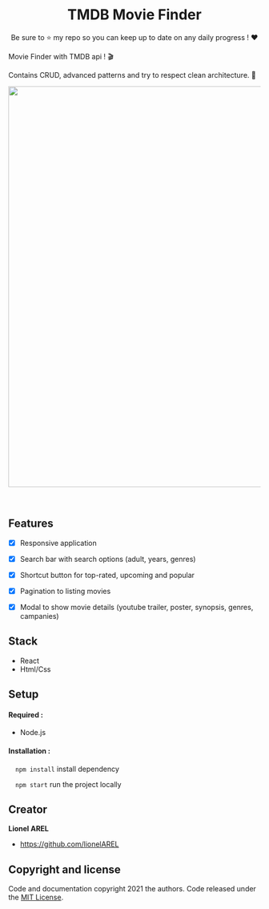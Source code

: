 <h1 align="center">TMDB Movie Finder</h1>
<p align="center">
  Be sure to ⭐ my repo so you can keep up to date on any daily progress ! ❤
</p>


Movie Finder with TMDB api ! 🎬 

Contains CRUD, advanced patterns and try to respect clean architecture. 📂 

<p align="center">
  <img width="800" src="https://github.com/LionelAREL/MovieFinder-TMDB/blob/main/tmdb.gif" alt=""/>
</p>

<br>

## Features
- [x] Responsive application
- [x] Search bar with search options (adult, years, genres)
- [x] Shortcut button for top-rated, upcoming and popular
- [x] Pagination to listing movies
- [x] Modal to show movie details (youtube trailer, poster, synopsis, genres, campanies)


## Stack
- React
- Html/Css


## Setup
  #### Required :
  - Node.js <br>
  #### Installation :
  &emsp;`npm install` install dependency  <br>
  
  
  &emsp;`npm start` run the project locally <br>


## Creator
**Lionel AREL**
- <https://github.com/lionelAREL>


## Copyright and license
Code and documentation copyright 2021 the authors. Code released under the
[MIT License](https://github.com/LionelAREL/MovieFinder-TMDB/blob/main/LICENSE.md).
